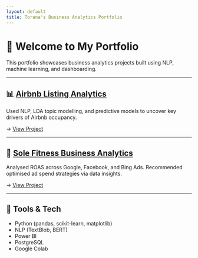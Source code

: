 ```yaml
---
layout: default
title: Torana's Business Analytics Portfolio
---
```


# 👋 Welcome to My Portfolio

This portfolio showcases business analytics projects built using NLP, machine learning, and dashboarding.

---

## 📊 [Airbnb Listing Analytics](https://torana1998.github.io/Airbnb-Listing-Analytics/)

Used NLP, LDA topic modelling, and predictive models to uncover key drivers of Airbnb occupancy.

→ [View Project](https://torana1998.github.io/Airbnb-Listing-Analytics/)

---

## 💼 [Sole Fitness Business Analytics](https://torana1998.github.io/Sole-Fintess-Business-Analytics/)

Analysed ROAS across Google, Facebook, and Bing Ads. Recommended optimised ad spend strategies via data insights.

→ [View Project](https://torana1998.github.io/Sole-Fintess-Business-Analytics/)

---

## 🧰 Tools & Tech
- Python (pandas, scikit-learn, matplotlib)
- NLP (TextBlob, BERT)
- Power BI
- PostgreSQL
- Google Colab

